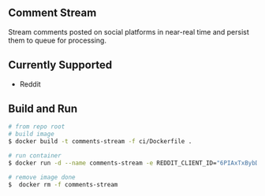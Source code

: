 ## Comment Stream
Stream comments posted on social platforms in near-real time and persist them to queue for processing.

## Currently Supported
- Reddit

## Build and Run

```bash 
# from repo root
# build image
$ docker build -t comments-stream -f ci/Dockerfile .

# run container
$ docker run -d --name comments-stream -e REDDIT_CLIENT_ID="6PIAxTxBybD3cQ" -e REDDIT_CLIENT_SECRET="QEIog1oX_8JjUsQYzg8GYAmtQSq0tQ" comments-stream 

# remove image done
$  docker rm -f comments-stream
```